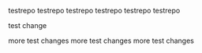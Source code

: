 testrepo
testrepo
testrepo
testrepo
testrepo
testrepo

test change

more test changes
more test changes
more test changes
